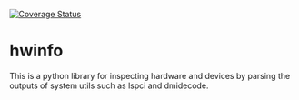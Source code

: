[![Coverage Status](https://coveralls.io/repos/rdobson/hwinfo/badge.png)](https://coveralls.io/r/rdobson/hwinfo)

hwinfo
======

This is a python library for inspecting hardware and devices by parsing 
the outputs of system utils such as lspci and dmidecode.



